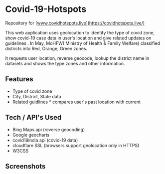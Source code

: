 # Covid-19-Hotspots #

Repository for [www.covidhotspots.live](https://covidhotspots.live/)

This web application uses geolocation to identify the type of covid zone, show covid-19 case 
data in user's location  and give related updates on guidelines . In May, MoHFW( Ministry of 
Health & Family Welfare) classified districts into Red, Orange, Green zones.

It requests user location, reverse geocode, lookup the district name in datasets and shows the 
type zones and other information.

## Features ##

   * Type of covid zone
   * City, District, State data
   * Related guidlines
    * compares user's past location with current


## Tech / API's Used ##
 
 * Bing Maps api (reverse geocoding)
 * Google geocharts
 * covid19india api (covid-19 data)
 * cloudflare SSL (browsers support geolocation only in HTTPS)
 * W3CSS


## Screenshots ##


   
   
   
   
    
 
    


